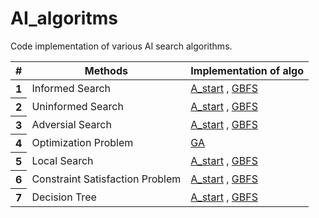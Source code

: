# AI_algoritms

Code implementation of various AI search algorithms. 

<table class="table">
  <thead>
    <tr>
      <th scope="col">#</th>
      <th scope="col">Methods</th>
      <th scope="col">Implementation of algo</th>
    </tr>
  </thead>
  <tbody>
    <tr>
      <th scope="row">1</th>
      <td>Informed Search</td>
      <td><a href="url">A_start</a>   , <a href="url">GBFS</a></td>
    </tr>
    <tr>
      <th scope="row">2</th>
      <td>Uninformed Search</td>
       <td><a href="https://github.com/janup9967/AI_algoritms/blob/main/Informed_Search/A_star.py">A_start</a>   , <a href="https://github.com/janup9967/AI_algoritms/blob/main/Informed_Search/best_first_search.py">GBFS</a></td>
    </tr>
    <tr>
      <th scope="row">3</th>
      <td>Adversial Search</td>
       <td><a href="url">A_start</a>   , <a href="url">GBFS</a></td>
    </tr>
      <tr>
      <th scope="row">4</th>
      <td>Optimization Problem</td>
      <td><a href="url">GA</a></td>
    </tr>
    <tr>
      <th scope="row">5</th>
      <td>Local Search</td>
       <td><a href="url">A_start</a>   , <a href="url">GBFS</a></td>
    </tr>
    <tr>
      <th scope="row">6</th>
      <td>Constraint Satisfaction Problem</td>
       <td><a href="url">A_start</a>   , <a href="url">GBFS</a></td>
    </tr>
    <tr>
      <th scope="row">7</th>
      <td>Decision Tree</td>
       <td><a href="url">A_start</a>   , <a href="url">GBFS</a></td>
    </tr>
  </tbody>
</table>
